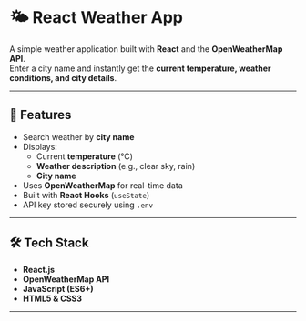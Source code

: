 # 🌤 React Weather App

A simple weather application built with **React** and the **OpenWeatherMap API**.  
Enter a city name and instantly get the **current temperature, weather conditions, and city details**.

---

## 🚀 Features
- Search weather by **city name**
- Displays:
  - Current **temperature** (°C)
  - **Weather description** (e.g., clear sky, rain)
  - **City name**
- Uses **OpenWeatherMap** for real-time data
- Built with **React Hooks** (`useState`)
- API key stored securely using `.env`

---

## 🛠 Tech Stack
- **React.js**
- **OpenWeatherMap API**
- **JavaScript (ES6+)**
- **HTML5 & CSS3**

---


